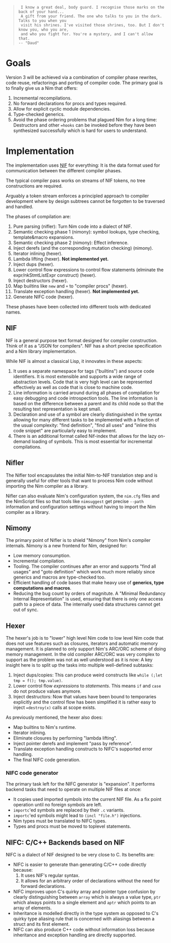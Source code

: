 >      I know a great deal, body guard. I recognise those marks on the back of your hand...
>      A gift from your friend. The one who talks to you in the dark. Talks to you when you
>      visit his shrines. I've visited those shrines, too. But I don't know you, who you are,
>      and who you fight for. You're a mystery, and I can't allow that.
>     -- "Daud"

# Goals

Version 3 will be achieved via a combination of compiler phase rewrites, code reuse, refactorings and porting of compiler code. The primary goal is to finally give us a Nim that offers:

1. Incremental recompilations.
2. No forward declarations for procs and types required.
3. Allow for explicit cyclic module dependencies.
4. Type-checked generics.
5. Avoid the phase ordering problems that plagued Nim for a long time: Destructors and other `=hooks` can be invoked before they have been synthesized successfully which is hard for users to understand.



# Implementation

The implementation uses [NIF](https://github.com/nim-lang/nifspec/blob/master/doc/nif-spec.md) for everything: It is the data format used for communication between the different compiler phases.

The typical compiler pass works on streams of NIF tokens, no tree constructions are required.

Arguably a token stream enforces a principled approach to compiler development where by design subtrees cannot be forgotten to be traversed and handled.

The phases of compilation are:

1. Pure parsing (nifler): Turn Nim code into a dialect of NIF.
2. Semantic checking phase 1 (nimony): symbol lookups, type checking, template&macro expansions.
3. Semantic checking phase 2 (nimony): Effect inference.
4. Inject derefs (and the corresponding mutation checking) (nimony).
5. Iterator inlining (hexer).
6. Lambda lifting (hexer). **Not implemented yet.**
7. Inject dups (hexer).
8. Lower control flow expressions to control flow statements (elminate the expr/nkStmtListExpr construct) (hexer).
9. Inject destructors (hexer).
10. Map builtins like `new` and `+` to "compiler procs" (hexer).
11. Translate exception handling (hexer). **Not implemented yet.**
12. Generate NIFC code (hexer).

These phases have been collected into different tools with dedicated names.


## NIF

NIF is a general purpose text format designed for compiler construction. Think of it as a "JSON for compilers". NIF has a short precise specification and a Nim library implementation.

While NIF is almost a classical Lisp, it innovates in these aspects:
1. It uses a separate namespace for tags ("builtins") and source code identifiers. It is most  extensible and supports a wide range of abstraction levels. Code that is very high level can be represented effectively as well as code that is close to machine code.
2. Line information is carried around during all phases of compilation for easy debugging and code introspection tools. The line information is based on the difference between a parent and its child node so that the resulting text representation is kept small.
3. Declaration and use of a symbol are clearly distinguished in the syntax allowing for many different tasks to be implemented with a fraction of the usual complexity: "find definition", "find all uses" and "inline this code snippet" are particularly easy to implement.
4. There is an additional format called Nif-index that allows for the lazy on-demand loading of symbols. This is most essential for incremental compilations.


## Nifler

The Nifler tool encapsulates the initial Nim-to-NIF translation step and is generally useful for other tools that want to process Nim code without importing the Nim compiler as a library.

Nifler can also evaluate Nim's configuration system, the `nim.cfg` files and the NimScript files so that tools like `nimsuggest` get precise `--path` information and configuration settings without having to import the Nim compiler as a library.

<div style="page-break-after: always;"></div>

## Nimony

The primary point of Nifler is to shield "Nimony" from Nim's compiler internals. Nimony is a new frontend for Nim, designed for:

- Low memory consumption.
- Incremental compilation.
- Tooling. The compiler continues after an error and supports "find all usages" and "goto definition"
  which work much more reliably since generics and macros are type-checked too.
- Efficient handling of code bases that make heavy use of **generics, type computations and macros**.
- Reducing the bug count by orders of magnitute. A "Minimal Redundancy Internal Representation" is used, ensuring that there is only one access path to a piece of data. The internally used data structures cannot get out of sync.


## Hexer

The hexer's job is to "lower" high level Nim code to low level Nim code that does not use features such as closures, iterators and automatic memory management. It is planned to only support Nim's ARC/ORC scheme of doing memory management. In the old compiler ARC/ORC was very complex to support as the problem was not as well understood as it is now: A key insight here is to split up the tasks into multiple well-defined subtasks:

1. Inject dups/copies: This can produce weird constructs like `while (;let tmp = f(); tmp.value)`.
2. Lower control flow *expressions* to *statements*. This means `if` and `case` do not produce values anymore.
3. Inject destructors: Now that values have been bound to temporaries explicitly and the control flow has been simplified it is rather easy to inject `=destroy(x)` calls at scope exists.

As previously mentioned, the hexer also does:

- Map builtins to Nim's runtime.
- Iterator inlining.
- Eliminate closures by performing "lambda lifting".
- Inject pointer derefs and implement "pass by reference".
- Translate exception handling constructs to NIFC's supported error handling.
- The final NIFC code generation.

<div style="page-break-after: always;"></div>

### NIFC code generator

The primary task left for the NIFC generator is "expansion". It performs backend tasks that need to operate on multiple NIF files at once:

- It copies used imported symbols into the current NIF file. As a fix point operation
  until no foreign symbols are left.
- `importc`'ed symbols are replaced by their `.c` variants.
- `importc`'ed symbols might lead to `(incl "file.h")` injections.
- Nim types must be translated to NIFC types.
- Types and procs must be moved to toplevel statements.


## NIFC: C/C++ Backends based on NIF

NIFC is a dialect of NIF designed to be very close to C. Its benefits are:

- NIFC is easier to generate than generating C/C++ code directly because:
  1. It uses NIF's regular syntax.
  2. It allows for an arbitrary order of declarations without the need for forward declarations.
- NIFC improves upon C's quirky array and pointer type confusion by clearly distinguishing
  between `array` which is always a value type, `ptr` which always points to a
  single element and `aptr` which points to an array of elements.
- Inheritance is modelled directly in the type system as opposed to C's quirky type aliasing
  rule that is concerned with aliasings between a struct and its first element.
- NIFC can also produce C++ code without information loss because inheritance and exception handling are directly supported.
